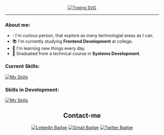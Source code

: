 <div align="center"> 
  <a href="https://git.io/typing-svg"><img src="https://readme-typing-svg.herokuapp.com?font=Fira+Code&weight=500&size=30&duration=5005&pause=1000&color=FEFEFE&center=true&random=false&width=540&lines=Hi+there!+I'm+Renan;Nice+to+meet+you!;Front-end+Developer" alt="Typing SVG" /></a> 
</div>

---
### About me:
<ul>
  <li>💡I'm curious person, that explore as many technologial areas as I can.</li> 
  <li>📚 I'm currently studying <strong>Frontend Development</strong> at college.</li>
  <li>🌱 I'm learning new things every day.</li> 
  <li>🥼 Graduated from a technical course in <strong>Systems Development</strong>.</li>
</ul>
<div align="left">

### Current Skills:

[![My Skills](https://skillicons.dev/icons?i=js,ts,react,sass,bootstrap,html,css,tailwind,styledcomponents,git,py,sqlite)](https://skillicons.dev) <br/>

</div>
  
### Skills in Development:

[![My Skills](https://skillicons.dev/icons?i=angular,next,nodejs,django,flask,mysql)](https://skillicons.dev)

<div align="center">

## Contact-me

[![Linkedin Badge](https://img.shields.io/badge/-Linkedin-1C1C1C?style=for-the-badge&logo=Linkedin&logoColor=fecc7d)](https://www.linkedin.com/in/renansilvadev/)
[![Gmail Badge](https://img.shields.io/badge/Gmail-1C1C1C?style=for-the-badge&logo=gmail&logoColor=fecc7d&link)](mailto:renanss2005@gmail.com)
[![Twitter Badge](https://img.shields.io/badge/-Twitter-1C1C1C?style=for-the-badge&logo=Twitter&logoColor=fecc7d)](https://twitter.com/renansilvadev)
</div>
